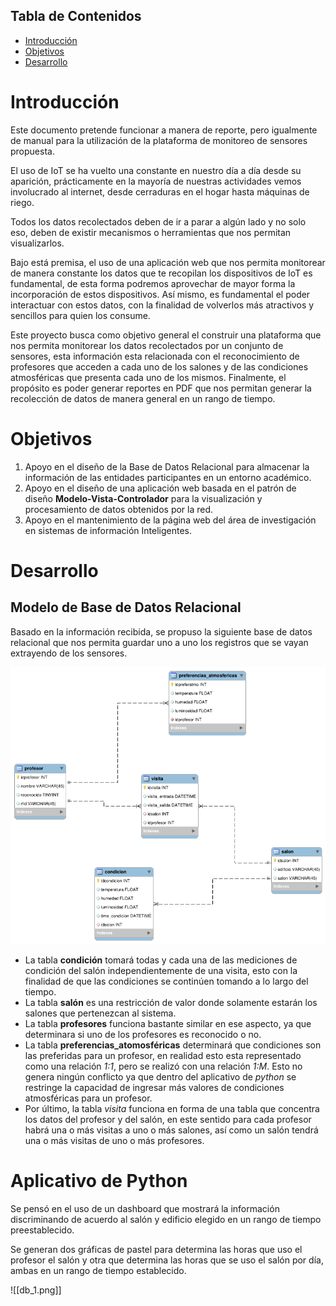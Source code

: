 ## Tabla de Contenidos

- [Introducción](#introducción)
- [Objetivos](#Objetivos)
- [Desarrollo](#Desarrollo)

# Introducción

Este documento pretende funcionar a manera de reporte, pero igualmente de manual para la utilización de la plataforma de monitoreo de sensores propuesta. 

El uso de IoT se ha vuelto una constante en nuestro día a día desde su aparición, prácticamente en la mayoría de nuestras actividades vemos involucrado al internet, desde cerraduras en el hogar hasta máquinas de riego. 

Todos los datos recolectados deben de ir a parar a algún lado y no solo eso, deben de existir mecanismos o herramientas que nos permitan visualizarlos. 

Bajo está premisa, el uso de una aplicación web que nos permita monitorear de manera constante los datos que te recopilan los dispositivos de IoT es fundamental, de esta forma podremos aprovechar de mayor forma la incorporación de estos dispositivos. Así mismo, es fundamental el poder interactuar con estos datos, con la finalidad de volverlos más atractivos y sencillos para quien los consume. 

Este proyecto busca como objetivo general el construir una plataforma que nos permita monitorear los datos recolectados por un conjunto de sensores, esta información esta relacionada con el reconocimiento de profesores que acceden a cada uno de los salones y de las condiciones atmosféricas que presenta cada uno de los mismos. Finalmente, el propósito es poder generar reportes en PDF que nos permitan generar la recolección de datos de manera general en un rango de tiempo. 

# Objetivos 
1. Apoyo en el diseño de la Base de Datos Relacional para almacenar la información de las entidades participantes en un entorno académico.
2. Apoyo en el diseño de una aplicación web basada en el patrón de diseño **Modelo-Vista-Controlador** para la visualización y procesamiento de datos obtenidos por la red.
3. Apoyo en el mantenimiento de la página web del área de investigación en sistemas de información Inteligentes.

# Desarrollo
## Modelo de Base de Datos Relacional
Basado en la información recibida, se propuso la siguiente base de datos relacional que nos permita guardar uno a uno los registros que se vayan extrayendo de los sensores.

![Modelo Relacional Base de Datos Sensores](bd_fig.png)

- La tabla **condición** tomará todas y cada una de las mediciones de condición del salón independientemente de una visita, esto con la finalidad de que las condiciones se continúen tomando a lo largo del tiempo.
- La tabla **salón** es una restricción de valor donde solamente estarán los salones que pertenezcan al sistema. 
- La tabla **profesores** funciona bastante similar en ese aspecto, ya que determinara si uno de los profesores es reconocido o no. 
- La tabla **preferencias_atomosféricas** determinará que condiciones son las preferidas para un profesor, en realidad esto esta representado como una relación *1:1*, pero se realizó con una relación *1:M*. Esto no genera ningún conflicto ya que dentro del aplicativo de *python* se restringe la capacidad de ingresar más valores de condiciones atmosféricas para un profesor. 
- Por último, la tabla *visita* funciona en forma de una tabla que concentra los datos del profesor y del salón, en este sentido para cada profesor habrá una o más visitas a uno o más salones, así como un salón tendrá una o más visitas de uno o más profesores. 

# Aplicativo de Python
Se pensó en el uso de un dashboard que mostrará la información discriminando de acuerdo al salón y edificio elegido en un rango de tiempo preestablecido. 

Se generan dos gráficas de pastel para determina las horas que uso el profesor el salón y otra que determina las horas que se uso el salón por día, ambas en un rango de tiempo establecido. 

![[db_1.png]]




